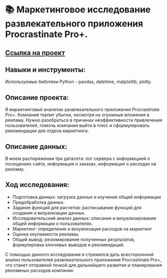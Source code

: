 # :books: Маркетинговое исследование развлекательного приложения Procrastinate Pro+.

## [Ссылка на проект](https://github.com/ilduskhisamov/Portfolio/blob/783972098c62d274a5677a38d93a0629302ffcca/marketing_analysis/marketing_analysis_mobile_app.ipynb)

## Навыки и инструменты:
Используемые биботеки Python - pandas, datetime, matplotlib, plotly.

## Описание проекта:
Я маркетинговый аналитик развлекательного приложения Procrastinate Pro+. Компания терпит убытки, несмотря на огромные вложения в рекламу.
Нужно разобраться в причинах неэффективности привлечения пользователей, помочь компании выйти в плюс и сформулировать рекомендации для отдела маркетинга.

## Описание данных: 
В моем распоряжении три датасета: лог сервера с информацией о посещениях сайта, информация о заказах, информация о расходах на рекламу.

## Ход исследования:
- Подготовка данных: загрузка данных и изучение общей информации
- Предобработка данных.
- Задание функций для расчетов: расписывание функций для создания и визуализации данных.
- Исследовательский анализ данных: описание и визуализирование общей информации о пользователях.
- Маркетинг: определение и визуализация расходов на маркетинг
- Оценка окупаемости рекламы.
- Общий вывод: резюмирование полученных результатов, формулировка ключевых выводов и рекомендаций.

С помощью данного исследования я стремился дать всестороннний анализ пользователей развлекательного приложения Procrastinate Pro+, что станет отправной точкой для дальнейшего развития и планирования рекламных расходов компании.
